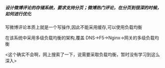 ##### 设计微博评论的存储系统，要求支持分页；微博热门评论，在分页到很深的时候，如何进行优化

写微博评论本质上就是一个写操作,因此不能采用缓存,可以使用负载均衡

在该系统中采用多级负载均衡的架构,覆盖 DNS->F5->Nginx->网关的多级负载均衡

<这个确实不会啊，网上搜索了一下，说需要采取负载均衡，暂时没有学习到这么深入>